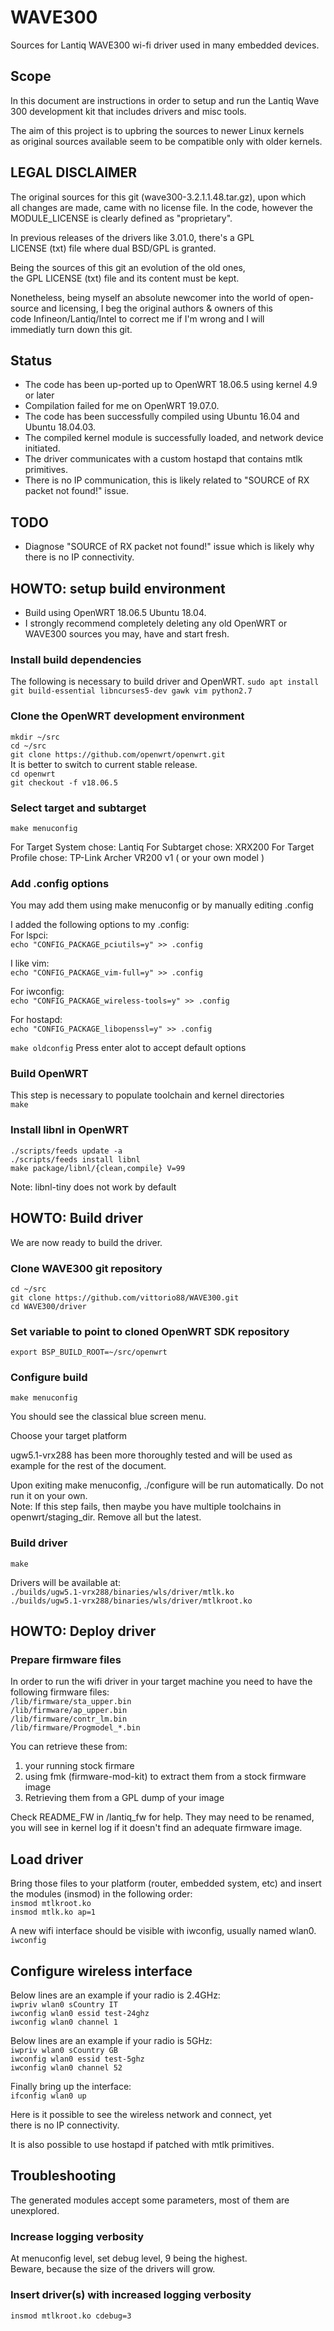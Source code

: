 # WAVE300

Sources for Lantiq WAVE300 wi-fi driver used in many embedded devices.

## Scope

In this document are instructions in order to setup and run
the Lantiq Wave 300 development kit that includes drivers and misc
tools.

The aim of this project is to upbring the sources to newer Linux kernels  
as original sources available seem to be compatible only with older kernels.

## LEGAL DISCLAIMER

The original sources for this git (wave300-3.2.1.1.48.tar.gz), upon which  
all changes are made, came with no license file. In the code, however
the MODULE_LICENSE is clearly defined as "proprietary".

In previous releases of the drivers like 3.01.0, there's a GPL  
LICENSE (txt) file where dual BSD/GPL is granted.

Being the sources of this git an evolution of the old ones,  
the GPL LICENSE (txt) file and its content must be kept.

Nonetheless, being myself an absolute newcomer into the world of
open-source and licensing, I beg the original authors & owners of this  
code Infineon/Lantiq/Intel to correct me if I'm wrong and I will  
immediatly turn down this git.

## Status

- The code has been up-ported up to OpenWRT 18.06.5 using kernel 4.9 or later
- Compilation failed for me on OpenWRT 19.07.0.
- The code has been successfully compiled using Ubuntu 16.04 and Ubuntu 18.04.03.
- The compiled kernel module is successfully loaded, and network device initiated.
- The driver communicates with a custom hostapd that contains mtlk primitives.
- There is no IP communication, this is likely related to "SOURCE of RX packet not found!" issue.

## TODO

- Diagnose "SOURCE of RX packet not found!" issue which is likely why there is no IP connectivity.

## HOWTO: setup build environment

- Build using OpenWRT 18.06.5 Ubuntu 18.04.
- I strongly recommend completely deleting any old OpenWRT or WAVE300 sources you may,
  have and start fresh.

### Install build dependencies

The following is necessary to build driver and OpenWRT.
`sudo apt install git build-essential libncurses5-dev gawk vim python2.7`

### Clone the OpenWRT development environment

`mkdir ~/src`  
`cd ~/src`  
`git clone https://github.com/openwrt/openwrt.git`  
It is better to switch to current stable release.  
`cd openwrt`  
`git checkout -f v18.06.5`  

### Select target and subtarget

`make menuconfig`  

For Target System chose: Lantiq
For Subtarget chose: XRX200
For Target Profile chose: TP-Link Archer VR200 v1 ( or your own model )

### Add .config options

You may add them using make menuconfig or by manually editing .config

I added the following options to my .config:  
For lspci:  
`echo "CONFIG_PACKAGE_pciutils=y" >> .config`

I like vim:  
`echo "CONFIG_PACKAGE_vim-full=y" >> .config`

For iwconfig:  
`echo "CONFIG_PACKAGE_wireless-tools=y" >> .config`

For hostapd:  
`echo "CONFIG_PACKAGE_libopenssl=y" >> .config`

`make oldconfig`
Press enter alot to accept default options

### Build OpenWRT

This step is necessary to populate toolchain and kernel directories  
`make`  

### Install libnl in OpenWRT

`./scripts/feeds update -a`  
`./scripts/feeds install libnl`  
`make package/libnl/{clean,compile} V=99`  

Note: libnl-tiny does not work by default

## HOWTO: Build driver

We are now ready to build the driver.

### Clone WAVE300 git repository

`cd ~/src`  
`git clone https://github.com/vittorio88/WAVE300.git`  
`cd WAVE300/driver`  

### Set variable to point to cloned OpenWRT SDK repository

`export BSP_BUILD_ROOT=~/src/openwrt`  

### Configure build

`make menuconfig`  

You should see the classical blue screen menu.  

Choose your target platform

ugw5.1-vrx288 has been more thoroughly tested and will be used as example for the rest of the document.  

Upon exiting make menuconfig, ./configure will be run automatically. Do not run it on your own.  
Note: If this step fails, then maybe you have multiple toolchains in openwrt/staging_dir. Remove all but the latest.

### Build driver

`make`  

Drivers will be available at:  
`./builds/ugw5.1-vrx288/binaries/wls/driver/mtlk.ko`  
`./builds/ugw5.1-vrx288/binaries/wls/driver/mtlkroot.ko`  

## HOWTO: Deploy driver

### Prepare firmware files

In order to run the wifi driver in your target machine
you need to have the following firmware files:  
`/lib/firmware/sta_upper.bin`  
`/lib/firmware/ap_upper.bin`  
`/lib/firmware/contr_lm.bin`  
`/lib/firmware/Progmodel_*.bin`  

You can retrieve these from:

1. your running stock firmare
2. using fmk (firmware-mod-kit) to extract them from a stock firmware image
3. Retrieving them from a GPL dump of your image

Check README_FW in /lantiq_fw for help.
They may need to be renamed, you will see in kernel log if it doesn't find an
adequate firmware image.

## Load driver

Bring those files to your platform (router, embedded system, etc) and
insert the modules (insmod) in the following order:  
`insmod mtlkroot.ko`  
`insmod mtlk.ko ap=1`  

A new wifi interface should be visible with iwconfig, usually named wlan0.  
`iwconfig`  

## Configure wireless interface

Below lines are an example if your radio is 2.4GHz:  
`iwpriv wlan0 sCountry IT`  
`iwconfig wlan0 essid test-24ghz`  
`iwconfig wlan0 channel 1`  

Below lines are an example if your radio is 5GHz:  
`iwpriv wlan0 sCountry GB`  
`iwconfig wlan0 essid test-5ghz`  
`iwconfig wlan0 channel 52`  

Finally bring up the interface:  
`ifconfig wlan0 up`  

Here is it possible to see the wireless network and connect, yet  
there is no IP connectivity.

It is also possible to use hostapd if patched with mtlk primitives.

## Troubleshooting

The generated modules accept some parameters, most of them are unexplored.

### Increase logging verbosity

At menuconfig level, set debug level, 9 being the highest.  
Beware, because the size of the drivers will grow.

### Insert driver(s) with increased logging verbosity

`insmod mtlkroot.ko cdebug=3`
